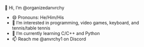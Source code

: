 👋 Hi, I’m @organizedanvrchy
- 😄 Pronouns: He/Him/His
- 👀 I’m interested in programming, video games, keyboard, and tennis/table tennis
- 🌱 I’m currently learning C/C++ and Python
- 📫 Reach me @anvrchy1 on Discord

<!---
organizedanvrchy/organizedanvrchy is a ✨ special ✨ repository because its `README.md` (this file) appears on your GitHub profile.
You can click the Preview link to take a look at your changes.
--->
